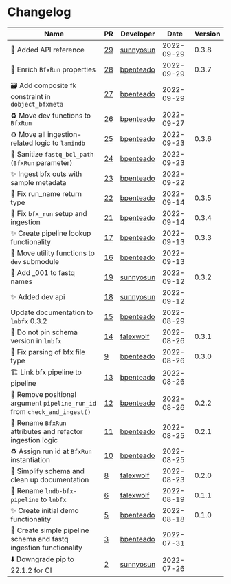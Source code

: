 # Changelog

<!-- prettier-ignore -->
Name | PR | Developer | Date | Version
--- | --- | --- | --- | ---
📝 Added API reference | [29](https://github.com/laminlabs/lnbfx/pull/29) | [sunnyosun](https://github.com/sunnyosun) | 2022-09-29 | 0.3.8
:art: Enrich `BfxRun` properties | [28](https://github.com/laminlabs/lnbfx/pull/28) | [bpenteado](https://github.com/bpenteado) | 2022-09-29 | 0.3.7
:card_file_box: Add composite fk constraint in `dobject_bfxmeta` | [27](https://github.com/laminlabs/lnbfx/pull/27) | [bpenteado](https://github.com/bpenteado) | 2022-09-29 |
:recycle: Move dev functions to `BfxRun` | [26](https://github.com/laminlabs/lnbfx/pull/26) | [bpenteado](https://github.com/bpenteado) | 2022-09-27 |
♻️ Move all ingestion-related logic to `lamindb` | [25](https://github.com/laminlabs/lnbfx/pull/25) | [bpenteado](https://github.com/bpenteado) | 2022-09-23 | 0.3.6
:art: Sanitize `fastq_bcl_path` (`BfxRun` parameter) | [24](https://github.com/laminlabs/lnbfx/pull/24) | [bpenteado](https://github.com/bpenteado) | 2022-09-23 |
:sparkles: Ingest bfx outs with sample metadata | [23](https://github.com/laminlabs/lnbfx/pull/23) | [bpenteado](https://github.com/bpenteado) | 2022-09-22 |
:bug: Fix run_name return type | [22](https://github.com/laminlabs/lnbfx/pull/22) | [bpenteado](https://github.com/bpenteado) | 2022-09-14 | 0.3.5
:art: Fix `bfx_run` setup and ingestion | [21](https://github.com/laminlabs/lnbfx/pull/21) | [bpenteado](https://github.com/bpenteado) | 2022-09-14 | 0.3.4
:sparkles: Create pipeline lookup functionality | [17](https://github.com/laminlabs/lnbfx/pull/17) | [bpenteado](https://github.com/bpenteado) | 2022-09-13 | 0.3.3
:truck: Move utility functions to `dev` submodule | [16](https://github.com/laminlabs/lnbfx/pull/16) | [bpenteado](https://github.com/bpenteado) | 2022-09-13 |
📝 Add _001 to fastq names | [19](https://github.com/laminlabs/lnbfx/pull/19) | [sunnyosun](https://github.com/sunnyosun) | 2022-09-12 | 0.3.2
✨ Added dev api | [18](https://github.com/laminlabs/lnbfx/pull/18) | [sunnyosun](https://github.com/sunnyosun) | 2022-09-12 |
Update documentation to `lnbfx` 0.3.2 | [15](https://github.com/laminlabs/lnbfx/pull/15) | [bpenteado](https://github.com/bpenteado) | 2022-08-29 |
🔧 Do not pin schema version in `lnbfx` | [14](https://github.com/laminlabs/lnbfx/pull/14) | [falexwolf](https://github.com/falexwolf) | 2022-08-26 | 0.3.1
:bug: Fix parsing of bfx file type | [9](https://github.com/laminlabs/lnbfx/pull/9) | [bpenteado](https://github.com/bpenteado) | 2022-08-26 | 0.3.0
🏗️ Link bfx pipeline to pipeline | [13](https://github.com/laminlabs/lnbfx/pull/13) | [bpenteado](https://github.com/bpenteado) | 2022-08-26 |
:bug: Remove positional argument `pipeline_run_id` from `check_and_ingest()` | [12](https://github.com/laminlabs/lnbfx/pull/12) | [bpenteado](https://github.com/bpenteado) | 2022-08-26 | 0.2.2
🎨 Rename `BfxRun` attributes and refactor ingestion logic | [11](https://github.com/laminlabs/lnbfx/pull/11) | [bpenteado](https://github.com/bpenteado) | 2022-08-25 | 0.2.1
♻️ Assign run id at `BfxRun` instantiation | [10](https://github.com/laminlabs/lnbfx/pull/10) | [bpenteado](https://github.com/bpenteado) | 2022-08-25 |
🎨 Simplify schema and clean up documentation | [8](https://github.com/laminlabs/lnbfx/pull/8) | [falexwolf](https://github.com/falexwolf) | 2022-08-23 | 0.2.0
🚚 Rename `lndb-bfx-pipeline` to `lnbfx` | [6](https://github.com/laminlabs/lnbfx/pull/6) | [falexwolf](https://github.com/falexwolf) | 2022-08-19 | 0.1.1
✨ Create initial demo functionality | [5](https://github.com/laminlabs/lnbfx/pull/5) | [bpenteado](https://github.com/bpenteado) | 2022-08-18 | 0.1.0
🎉 Create simple pipeline schema and fastq ingestion functionality | [3](https://github.com/laminlabs/lnbfx/pull/3) | [bpenteado](https://github.com/bpenteado) | 2022-07-31 |
⬇️ Downgrade pip to 22.1.2 for CI | [2](https://github.com/laminlabs/lnbfx/pull/2) | [sunnyosun](https://github.com/sunnyosun) | 2022-07-26 |
